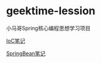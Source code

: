 # geektime-lession
小马哥Spring核心编程思想学习项目

[IoC笔记](https://github.com/zoujiepro/geektime-lession/blob/master/thinking-in-spring/ioc-container-overview/src/main/java/com/viepub/thinking/in/spring/ioc/overview/README.MD)

[SpringBean笔记](https://github.com/zoujiepro/geektime-lession/blob/master/thinking-in-spring/spring-bean/README.MD)